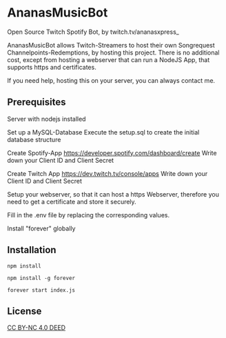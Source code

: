 # AnanasMusicBot

Open Source Twitch Spotify Bot, by twitch.tv/ananasxpress_

AnanasMusicBot allows Twitch-Streamers to host their own Songrequest Channelpoints-Redemptions, by hosting this project.
There is no additional cost, except from hosting a webserver that can run a NodeJS App, that supports https and certificates.

If you need help, hosting this on your server, you can always contact me.

## Prerequisites

Server with nodejs installed

Set up a MySQL-Database
Execute the setup.sql to create the initial database structure

Create Spotify-App
https://developer.spotify.com/dashboard/create
Write down your Client ID and Client Secret

Create Twitch App
https://dev.twitch.tv/console/apps
Write down your Client ID and Client Secret

Setup your webserver, so that it can host a https Webserver, therefore you need to get a certificate and store it securely.

Fill in the .env file by replacing the corresponding values.

Install "forever" globally

## Installation

```
npm install
```

```
npm install -g forever
```

```
forever start index.js
```


## License

[CC BY-NC 4.0 DEED](https://creativecommons.org/licenses/by-nc/4.0/)
